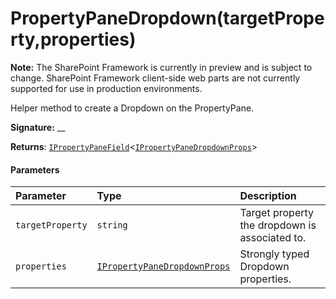 # PropertyPaneDropdown(targetProperty,properties)
**Note:** The SharePoint Framework is currently in preview and is subject to change. SharePoint Framework client-side web parts are not currently supported for use in production environments.



Helper method to create a Dropdown on the PropertyPane.

**Signature:** __

**Returns**: [`IPropertyPaneField`](../sp-webpart-base/interface/ipropertypanefield.md)<[`IPropertyPaneDropdownProps`](../sp-webpart-base/interface/ipropertypanedropdownprops.md)>





#### Parameters


| Parameter	   | Type    | Description |
|:-------------|:---------------|:------------|
| `targetProperty`    | `string` | Target property the dropdown is associated to. |
| `properties`    | [`IPropertyPaneDropdownProps`](../sp-webpart-base/interface/ipropertypanedropdownprops.md) | Strongly typed Dropdown properties. |


